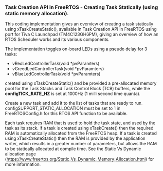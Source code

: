 ### Task Creation API in FreeRTOS - Creating Task Statically (using static memory allocation).</br>
This coding implementation gives an overview of creating a task statically using xTaskCreateStatic(), available in Task Creation API in FreeRTOS using port for Tiva C Launchpad (TM4C123GH6PM), giving an overview of how an RTOS Scheduler works and its various components.</br>

The implementation toggles on-board LEDs using a pseudo delay for 3 tasks: 
- vRedLedControllerTask(void *pvParamters)
- vGreedLedControllerTask(void *pvParamters)
- vBlueLedControllerTask(void *pvParamters)</br>

created using xTaskCreateStatic() and be provided a pre-allocated memory pool for the Task Stacks and Task Control Block (TCB) buffers, while the **configTICK_RATE_HZ** is set at 1000Hz (1 milli second time quanta).

Create a new task and add it to the list of tasks that are ready to run. configSUPPORT_STATIC_ALLOCATION must be set to 1 in FreeRTOSConfig.h for this RTOS API function to be available.

Each task requires RAM that is used to hold the task state, and used by the task as its stack. If a task is created using xTaskCreate() then the required RAM is automatically allocated from the FreeRTOS heap. If a task is created using xTaskCreateStatic() then the RAM is provided by the application writer, which results in a greater number of parameters, but allows the RAM to be statically allocated at compile time. See the Static Vs Dynamic allocation page (https://www.freertos.org/Static_Vs_Dynamic_Memory_Allocation.html) for more information.
